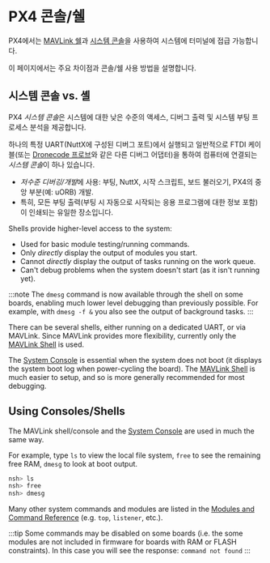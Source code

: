 # PX4 콘솔/쉘

PX4에서는 [MAVLink 쉘](../debug/mavlink_shell.md)과 [시스템 콘솔](../debug/system_console.md)을 사용하여 시스템에 터미널에 접급 가능합니다.

이 페이지에서는 주요 차이점과 콘솔/쉘 사용 방법을 설명합니다.

<a id="console_vs_shell"></a>

## 시스템 콘솔 vs. 셸

PX4 *시스템 콘솔*은 시스템에 대한 낮은 수준의 액세스, 디버그 출력 및 시스템 부팅 프로세스 분석을 제공합니다.

하나의 특정 UART(NuttX에 구성된 디버그 포트)에서 실행되고 일반적으로 FTDI 케이블(또는 [Dronecode 프로브](https://kb.zubax.com/display/MAINKB/Dronecode+Probe+documentation)와 같은 다른 디버그 어댑터)을 통하여 컴퓨터에 연결되는 *시스템 콘솔*이 하나 있습니다.
- *저수준 디버깅/개발*에 사용: 부팅, NuttX, 시작 스크립트, 보드 불러오기, PX4의 중앙 부분(예: uORB) 개발.
- 특히, 모든 부팅 출력(부팅 시 자동으로 시작되는 응용 프로그램에 대한 정보 포함)이 인쇄되는 유일한 장소입니다.

Shells provide higher-level access to the system:
- Used for basic module testing/running commands.
- Only *directly* display the output of modules you start.
- Cannot *directly* display the output of tasks running on the work queue.
- Can't debug problems when the system doesn't start (as it isn't running yet).

:::note
The `dmesg` command is now available through the shell on some boards, enabling much lower level debugging than previously possible. For example, with `dmesg -f &` you also see the output of background tasks.
:::

There can be several shells, either running on a dedicated UART, or via MAVLink. Since MAVLink provides more flexibility, currently only the [MAVLink Shell](../debug/mavlink_shell.md) is used.

The [System Console](../debug/system_console.md) is essential when the system does not boot (it displays the system boot log when power-cycling the board). The [MAVLink Shell](../debug/mavlink_shell.md) is much easier to setup, and so is more generally recommended for most debugging.

<a id="using_the_console"></a>

## Using Consoles/Shells

The MAVLink shell/console and the [System Console](../debug/system_console.md) are used in much the same way.

For example, type `ls` to view the local file system, `free` to see the remaining free RAM, `dmesg` to look at boot output.

```bash
nsh> ls
nsh> free
nsh> dmesg
```

Many other system commands and modules are listed in the [Modules and Command Reference](../modules/modules_main.md) (e.g. `top`, `listener`, etc.).

:::tip
Some commands may be disabled on some boards (i.e. the some modules are not included in firmware for boards with RAM or FLASH constraints). In this case you will see the response: `command not found`
:::
